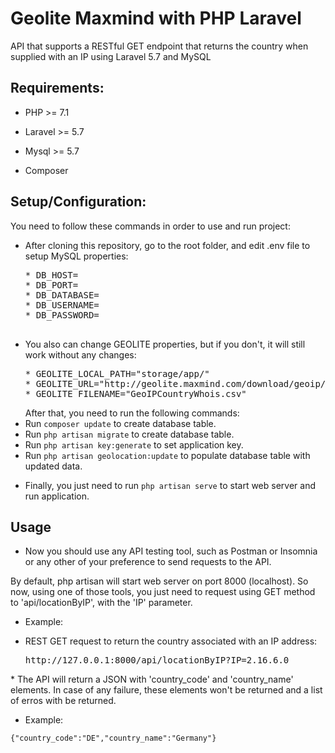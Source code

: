 # Geolite Maxmind with PHP Laravel 
API that supports a RESTful GET endpoint that returns the country when supplied with an IP using Laravel 5.7 and MySQL

## Requirements:

* PHP >= 7.1

* Laravel >= 5.7

* Mysql >= 5.7

* Composer

## Setup/Configuration:

You need to follow these commands in order to use and run project:

<ul>
<li>After cloning this repository, go to the root folder, and edit .env file to setup MySQL properties:
        <pre>
* DB_HOST=
* DB_PORT=
* DB_DATABASE=
* DB_USERNAME=
* DB_PASSWORD=
    </pre>
        </li>
        <li>You also can change GEOLITE properties, but if you don't, it will still work without any changes:
<pre>
* GEOLITE_LOCAL_PATH="storage/app/"
* GEOLITE_URL="http://geolite.maxmind.com/download/geoip/database/GeoIPCountryCSV.zip"
* GEOLITE_FILENAME="GeoIPCountryWhois.csv"
</pre>
</li>
    After that, you need to run the following commands:
<li>Run <code>composer update</code> to create database table.</li>
<li>Run <code>php artisan migrate</code> to create database table.</li>
<li>Run <code>php artisan key:generate</code> to set application key. </li>
<li>Run <code>php artisan geolocation:update</code> to populate database table with updated data. </li>
 </ul>
 <ul>
<li>Finally, you just need to run <code>php artisan serve</code> to start web server and run application. </li>
</ul>

## Usage

* Now you should use any API testing tool, such as Postman or Insomnia or any other of your preference to send requests to the API.

By default, php artisan will start web server on port 8000 (localhost). So now, using one of those tools, you just need to request using GET method to 'api/locationByIP', with the 'IP' parameter.

* Example:
<ul>
  <li>REST GET request to return the country associated with an IP address: <pre>http://127.0.0.1:8000/api/locationByIP?IP=2.16.6.0</pre></li>
</ul>
* The API will return a JSON with 'country_code' and 'country_name' elements. In case of any failure, these elements won't be returned and a list of erros with be returned.

* Example:
<pre>
<code>{"country_code":"DE","country_name":"Germany"}</code>
</pre>